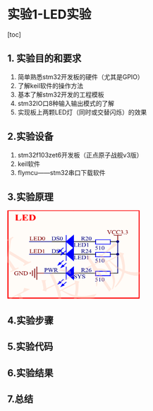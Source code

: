 # 实验1-LED实验
[toc]
## 1. 实验目的和要求
1. 简单熟悉stm32开发板的硬件（尤其是GPIO）
1. 了解keil软件的操作方法
1. 基本了解stm32开发的工程模板
1. stm32IO口8种输入输出模式的了解
1. 实现板上两颗LED灯（同时或交替闪烁）的效果
## 2.实验设备
1. stm32f103zet6开发板（正点原子战舰v3版）
1. keil软件
1. flymcu——stm32串口下载软件
## 3.实验原理
<img src="/img/LEDpcb.png" width = "300" height = "200" alt="LED电路原理">

## 4.实验步骤

## 5.实验代码

## 6.实验结果

## 7.总结
